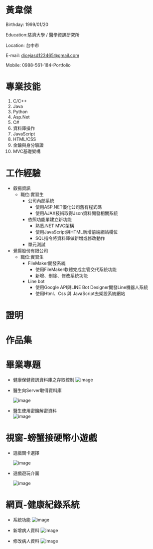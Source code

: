 # 黃韋傑 
Birthday: 1999/01/20

Education:慈濟大學 / 醫學資訊研究所 

Location: 台中市 

E-mail: dicejasd123465@gmail.com 

Mobile: 0988-561-184-Portfolio 

# 專業技能
1.	C/C++
2.	Java
3.	Python
4.	Asp.Net
5.	C#
6.	資料庫操作
7.	JavaScript
8.	HTML/CSS
9.	金鑰與身分驗證
10.	MVC基礎架構

# 工作經驗
* 叡揚資訊 
  * 職位:實習生
      * 公司內部系統
         * 使用ASP.NET優化公司舊有程式碼
         * 使用AJAX技術取得Json資料開發相關系統
      * 依照功能單建立新功能
         * 熟悉.NET MVC架構
         * 使用JavaScript與HTML新增前端網站欄位
         * SQL指令將資料庫做新增或修改動作
      * 單元測試
* 覺揚股份有限公司
  * 職位:實習生
    * FileMaker開發系統
      * 使用FileMaker軟體完成主管交代系統功能
      * 新增、刪除、修改系統功能
    * Line bot
      * 使用Google API與LINE Bot Designer開發Line機器人系統
      * 使用Html、Css 與 JavaScript去架設系統網站

# 證明

# 作品集
# 畢業專題
* 健康保健資訊資料庫之存取控制
  ![image](專題作品-認證.png)
* 醫生向Server取得資料庫

  ![image](專題作品-醫生接收病歷.png)
* 醫生使用密鑰解密資料  
  ![image](專題作品-醫生解密.png)
# 視窗-螃蟹接硬幣小遊戲
* 遊戲關卡選擇

  ![image](螃蟹接硬幣1.png)
* 遊戲遊玩介面

  ![image](螃蟹接硬幣2.png)

# 網頁-健康紀錄系統
* 系統功能
  ![image](健康照護系統1.png)
* 新增病人資料
  ![image](健康照護系統-新增.png)
  
* 修改病人資料
  ![image](健康照護系統-修改.png)
